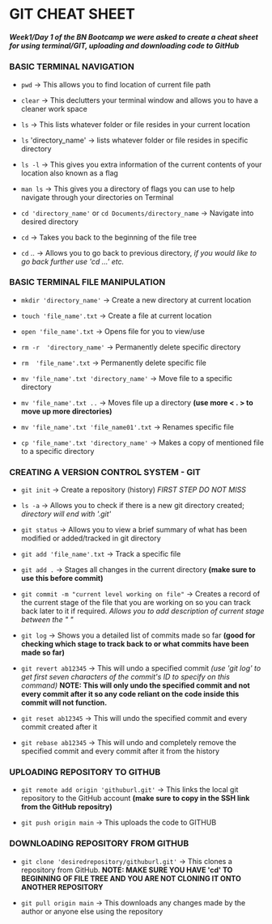 # GIT CHEAT SHEET
##### *Week1/Day 1 of the BN Bootcamp we were asked to create a cheat sheet for using terminal/GIT, uploading and downloading code to GitHub*

### BASIC TERMINAL NAVIGATION

- `pwd` → This allows you to find location of current file path 

- `clear` → This declutters your terminal window and allows you to have a cleaner work space

- `ls` → This lists whatever folder or file resides in your current location

- `ls` 'directory_name' → lists whatever folder or file resides in specific directory

- `ls -l` → This gives you extra information of the current contents of your location also known as a flag

- `man ls` → This gives you a directory of flags you can use to help navigate through your directories on Terminal

- `cd 'directory_name'` or `cd Documents/directory_name` → Navigate into desired directory

- `cd` → Takes you back to the beginning of the file tree

- `cd` .. → Allows you to go back to previous directory, *if you would like to go back further use 'cd …' etc.*


### BASIC TERMINAL FILE MANIPULATION

- `mkdir 'directory_name'` → Create a new directory at current location

- `touch 'file_name'.txt` → Create a file at current location

- `open 'file_name'.txt` → Opens file for you to view/use

- `rm -r  'directory_name'` → Permanently delete specific directory

- `rm  'file_name'.txt` → Permanently delete specific file

- `mv 'file_name'.txt 'directory_name'`  → Move file to a specific directory

- `mv 'file_name'.txt ..` → Moves file up a directory **(use more < . > to move up more directories)**

- `mv 'file_name'.txt 'file_name01'.txt` → Renames specific file

- `cp 'file_name'.txt 'directory_name'` → Makes a copy of mentioned file to a specific directory


### CREATING A VERSION CONTROL SYSTEM - GIT

- `git init` → Create a repository (history) *FIRST STEP DO NOT MISS*

- `ls -a` → Allows you to check if there is a new git directory created; *directory will end with '.git'*

- `git status` → Allows you to view a brief summary of what has been modified or added/tracked in git directory

- `git add 'file_name'.txt` → Track a specific file

- `git add .` → Stages all changes in the current directory **(make sure to use this before commit)**

- `git commit -m "current level working on file"` → Creates a record of the current stage of the file that you are working on so you can track back later to it if required. *Allows you to add description of current stage between the " "*

- `git log` → Shows you a detailed list of commits made so far **(good for checking which stage to track back to or what commits have been made so far)**

- `git revert ab12345` → This will undo a specified commit *(use 'git log' to get first seven characters of the commit's ID to specify on this command)* **NOTE: This will only undo the specified commit and not every commit after it so any code reliant on the code inside this commit will not function.**

- `git reset ab12345` → This will undo the specified commit and every commit created after it 

- `git rebase ab12345` → This will undo and completely remove the specified commit and every commit after it from the history


### UPLOADING REPOSITORY TO GITHUB

- `git remote add origin 'githuburl.git'` → This links the local git repository to the GitHub account **(make sure to copy in the SSH link from the GitHub repositry)**

- `git push origin main` → This uploads the code to GITHUB


### DOWNLOADING REPOSITORY FROM GITHUB

- `git clone 'desiredrepository/githuburl.git'` → This clones a repository from GitHub. **NOTE: MAKE SURE YOU HAVE 'cd' TO BEGINNING OF FILE TREE AND YOU ARE NOT CLONING IT ONTO ANOTHER REPOSITORY**

- `git pull origin main` → This downloads any changes made by the author or anyone else using the repository
